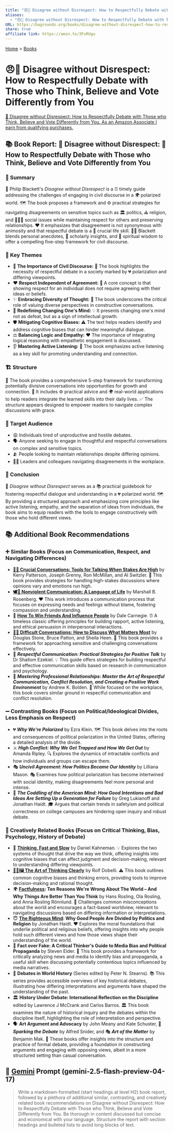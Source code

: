 ```yaml
---
title: "😠🤝 Disagree without Disrespect: How to Respectfully Debate with Those who Think, Believe and Vote Differently from You"
aliases:
  - "😠🤝 Disagree without Disrespect: How to Respectfully Debate with Those who Think, Believe and Vote Differently from You"
URL: https://bagrounds.org/books/disagree-without-disrespect-how-to-respectfully-debate-with-those-who-think-believe-and-vote-differently-from-you
share: true
affiliate link: https://amzn.to/3FvRUgu
---
```

[Home](../index.md) > [Books](./index.md)  
# 😠🤝 Disagree without Disrespect: How to Respectfully Debate with Those who Think, Believe and Vote Differently from You  
[🛒 Disagree without Disrespect: How to Respectfully Debate with Those who Think, Believe and Vote Differently from You. As an Amazon Associate I earn from qualifying purchases.](https://amzn.to/3FvRUgu)  
  
## 📚 Book Report: 🤝 Disagree without Disrespect: 🤔 How to Respectfully Debate with Those who Think, Believe and Vote Differently from You  
  
### 📝 Summary  
  
📖 Philip Blackett's *Disagree without Disrespect* is a ⏰ timely guide addressing the challenges of engaging in civil discourse in a 🌍 polarized world. 🗺️ The book proposes a framework and ⚙️ practical strategies for navigating disagreements on sensitive topics such as 🏛️ politics, ⛪ religion, and 🧑‍🤝‍🧑 social issues while maintaining respect for others and preserving relationships. ❤️ It emphasizes that disagreement is not synonymous with animosity and that respectful debate is a 🔑 crucial life skill. 👨‍🏫 Blackett blends personal anecdotes, 🧠 scholarly insights, and 🙏 spiritual wisdom to offer a compelling five-step framework for civil discourse.  
  
### 🔑 Key Themes  
  
* 🤝 **The Importance of Civil Discourse:** 📢 The book highlights the necessity of respectful debate in a society marked by 💔 polarization and differing viewpoints.  
* ❤️ **Respect Independent of Agreement:** 🎯 A core concept is that showing respect for an individual does not require agreeing with their ideas or beliefs.  
* ✨ **Embracing Diversity of Thought:** 🧠 The book underscores the critical role of valuing diverse perspectives in constructive conversations.  
* 🔄 **Redefining Changing One's Mind:** 💡 It presents changing one's mind not as defeat, but as a sign of intellectual growth.  
* 🛡️ **Mitigating Cognitive Biases:** ⚠️ The text helps readers identify and address cognitive biases that can hinder meaningful dialogue.  
* ⚖️ **Balancing Logic and Empathy:** ❤️ The importance of integrating logical reasoning with empathetic engagement is discussed.  
* 👂 **Mastering Active Listening:** 🔑 The book emphasizes active listening as a key skill for promoting understanding and connection.  
  
### 🏗️ Structure  
  
🧱 The book provides a comprehensive 5-step framework for transforming potentially divisive conversations into opportunities for growth and connection. 🌱 It includes ⚙️ practical advice and 🌍 real-world applications to help readers integrate the learned skills into their daily lives. ✅ The structure appears designed to empower readers to navigate complex discussions with grace.  
  
### 🎯 Target Audience  
  
* 😩 Individuals tired of unproductive and hostile debates.  
* 🗣️ Anyone seeking to engage in thoughtful and respectful conversations on complex and sensitive topics.  
* 🫂 People looking to maintain relationships despite differing opinions.  
* 👨‍💼 Leaders and colleagues navigating disagreements in the workplace.  
  
### 🏁 Conclusion  
  
📖 *Disagree without Disrespect* serves as a 📚 practical guidebook for fostering respectful dialogue and understanding in a 💔 polarized world. 🗺️ By providing a structured approach and emphasizing core principles like active listening, empathy, and the separation of ideas from individuals, the book aims to equip readers with the tools to engage constructively with those who hold different views.  
  
## 📚 Additional Book Recommendations  
  
### ➕ Similar Books (Focus on Communication, Respect, and Navigating Differences)  
  
* **[🧰💬 Crucial Conversations: Tools for Talking When Stakes Are High](./crucial-conversations-tools-for-talking-when-stakes-are-high.md)** by Kerry Patterson, Joseph Grenny, Ron McMillan, and Al Switzler. 📢 This book provides strategies for handling high-stakes discussions where opinions vary and emotions run high.  
* **[🕊️🤝 Nonviolent Communication: A Language of Life](./nonviolent-communication.md)** by Marshall B. Rosenberg. ❤️ This work introduces a communication process that focuses on expressing needs and feelings without blame, fostering compassion and understanding.  
* 🤝 **[How To Win Friends And Influence People](./how-to-win-friends-and-influence-people.md)** by Dale Carnegie. ⏰ A timeless classic offering principles for building rapport, active listening, and ethical persuasion in interpersonal interactions.  
* **[💬😬 Difficult Conversations: How to Discuss What Matters Most](./difficult-conversations-how-to-discuss-what-matters-most.md)** by Douglas Stone, Bruce Patton, and Sheila Heen. 📖 This book provides a framework for approaching sensitive and challenging conversations effectively.  
* 💯 ***Respectful Communication: Practical Strategies for Positive Talk*** by Dr Shallom Ezekiel. 💡 This guide offers strategies for building respectful and effective communication skills based on research in communication and psychology.  
* 👔 ***Mastering Professional Relationships: Master the Art of Respectful Communication, Conflict Resolution, and Creating a Positive Work Environment*** by Andrew K. Bolden. 🏢 While focused on the workplace, this book covers similar ground in respectful communication and conflict resolution.  
  
### ➖ Contrasting Books (Focus on Political/Ideological Divides, Less Emphasis on Respect)  
  
* 💔 ***Why We're Polarized*** by Ezra Klein. 🗺️ This book delves into the roots and consequences of political polarization in the United States, offering a detailed analysis of the divide.  
* ⚔️ ***High Conflict: Why We Get Trapped and How We Get Out*** by Amanda Ripley. 🔍 Explores the dynamics of intractable conflicts and how individuals and groups can escape them.  
* 🎭 ***Uncivil Agreement: How Politics Became Our Identity*** by Lilliana Mason. 🎭 Examines how political polarization has become intertwined with social identity, making disagreements feel more personal and intense.  
* 🤯 ***The Coddling of the American Mind: How Good Intentions and Bad Ideas Are Setting Up a Generation for Failure*** by Greg Lukianoff and Jonathan Haidt. 🎓 Argues that certain trends in safetyism and political correctness on college campuses are hindering open inquiry and robust debate.  
  
### 🎨 Creatively Related Books (Focus on Critical Thinking, Bias, Psychology, History of Debate)  
  
* 🧠 **[Thinking, Fast and Slow](./thinking-fast-and-slow.md)** by Daniel Kahneman. 💡 Explores the two systems of thought that drive the way we think, offering insights into cognitive biases that can affect judgment and decision-making, relevant to understanding differing viewpoints.  
* **[🎨🤔🖼️ The Art of Thinking Clearly](./the-art-of-thinking-clearly.md)** by Rolf Dobelli. ⚠️ This book outlines common cognitive biases and thinking errors, providing tools to improve decision-making and rational thought.  
* 🌍 **[Factfulness](./factfulness.md): Ten Reasons We're Wrong About The World – And Why Things Are Better Than You Think** by Hans Rosling, Ola Rosling, and Anna Rosling Rönnlund. 🎯 Challenges common misconceptions about the world and encourages a fact-based worldview, relevant to navigating discussions based on differing information or interpretations.  
* 😇 **[The Righteous Mind](./the-righteous-mind.md): Why Good People Are Divided by Politics and Religion** by Jonathan Haidt. ❤️ Explores the moral foundations that underlie political and religious beliefs, offering insights into why people hold such different views and how those views shape their understanding of the world.  
* 📰 **Fact over Fake: A Critical Thinker's Guide to Media Bias and Political Propaganda** by Steven Elder. 📰 This book provides a framework for critically analyzing news and media to identify bias and propaganda, a useful skill when discussing potentially contentious topics influenced by media narratives.  
* 📜 **Debates in World History** (Series edited by Peter N. Stearns). 📚 This series provides accessible overviews of key historical debates, illustrating how differing interpretations and arguments have shaped the understanding of the past.  
* 🏛️ **History Under Debate: International Reflection on the Discipline** edited by Lawrence J McCrank and Carlos Barros. 🏛️ This book examines the nature of historical inquiry and the debates within the discipline itself, highlighting the role of interpretation and perspective.  
* 🗣️ **Art Argument and Advocacy** by John Meany and Kate Schuster, 🎤 ***Sparking the Debate*** by Alfred Snider, and 🎭 ***Art of the Matter*** by Benjamin Mak. 📝 These books offer insights into the structure and practice of formal debate, providing a foundation in constructing arguments and engaging with opposing views, albeit in a more structured setting than casual conversation.  
  
## 💬 [Gemini](../software/gemini.md) Prompt (gemini-2.5-flash-preview-04-17)  
> Write a markdown-formatted (start headings at level H2) book report, followed by a plethora of additional similar, contrasting, and creatively related book recommendations on Disagree without Disrespect: How to Respectfully Debate with Those who Think, Believe and Vote Differently from You. Be thorough in content discussed but concise and economical with your language. Structure the report with section headings and bulleted lists to avoid long blocks of text.